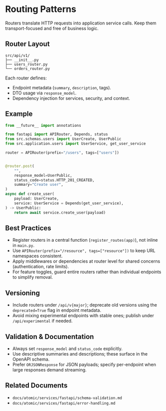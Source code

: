 # Routing Patterns

Routers translate HTTP requests into application service calls. Keep them transport-focused and free of business logic.

## Router Layout

```
src/api/v1/
├── __init__.py
├── users_router.py
└── orders_router.py
```

Each router defines:
- Endpoint metadata (`summary`, `description`, tags).
- DTO usage via `response_model`.
- Dependency injection for services, security, and context.

## Example

```python
from __future__ import annotations

from fastapi import APIRouter, Depends, status
from src.schemas.users import UserCreate, UserPublic
from src.application.users import UserService, get_user_service

router = APIRouter(prefix="/users", tags=["users"])


@router.post(
    "",
    response_model=UserPublic,
    status_code=status.HTTP_201_CREATED,
    summary="Create user",
)
async def create_user(
    payload: UserCreate,
    service: UserService = Depends(get_user_service),
) -> UserPublic:
    return await service.create_user(payload)
```

## Best Practices

- Register routers in a central function (`register_routes(app)`), not inline in `main.py`.
- Use `APIRouter(prefix="/resource", tags=["resource"])` to keep URL namespaces consistent.
- Apply middlewares or dependencies at router level for shared concerns (authentication, rate limits).
- For feature toggles, guard entire routers rather than individual endpoints to simplify removal.

## Versioning

- Include routers under `/api/v{major}`; deprecate old versions using the `deprecated=True` flag in endpoint metadata.
- Avoid mixing experimental endpoints with stable ones; publish under `/api/experimental` if needed.

## Validation & Documentation

- Always set `response_model` and `status_code` explicitly.
- Use descriptive summaries and descriptions; these surface in the OpenAPI schema.
- Prefer `ORJSONResponse` for JSON payloads; specify per-endpoint when large responses demand streaming.

## Related Documents

- `docs/atomic/services/fastapi/schema-validation.md`
- `docs/atomic/services/fastapi/error-handling.md`
